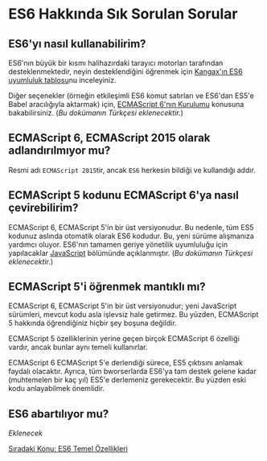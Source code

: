 # ES6 Hakkında Sık Sorulan Sorular

## ES6'yı nasıl kullanabilirim?

ES6'nın büyük bir kısmı halihazırdaki tarayıcı motorları tarafından desteklenmektedir, neyin desteklendiğini öğrenmek için [Kangax'ın ES6 uyumluluk tablosu](http://kangax.github.io/compat-table/es6/)nu inceleyiniz.

Diğer seçenekler (örneğin etkileşimli ES6 komut satırları ve ES6'dan ES5'e Babel aracılığıyla aktarmak) için, [ECMAScript 6'nın Kurulumu](https://leanpub.com/setting-up-es6/read#ch_deploying-es6) konusuna bakabilirsiniz. (<i>Bu dokümanın Türkçesi eklenecektir.</i>)

## ECMAScript 6, ECMAScript 2015 olarak adlandırılmıyor mu?

Resmi adı `ECMAScript 2015`tir, ancak `ES6` herkesin bildiği ve kullandığı addır.

## ECMAScript 5 kodunu ECMAScript 6'ya nasıl çevirebilirim?

ECMAScript 6, ECMAScript 5'in bir üst versiyonudur. Bu nedenle, tüm ES5 kodunuz aslında otomatik olarak ES6 kodudur. Bu, yeni sürüme alışmanıza yardımcı oluyor. ES6'nın tamamen geriye yönetilik uyumluluğu için yapılacaklar [JavaScript](http://exploringjs.com/es6/ch_one-javascript.html#ch_one-javascript) bölümünde açıklanmıştır. (<i>Bu dokümanın Türkçesi eklenecektir.</i>)

## ECMAScript 5'i öğrenmek mantıklı mı?

ECMAScript 6, ECMAScript 5'in bir üst versiyonudur; yeni JavaScript sürümleri, mevcut kodu asla işlevsiz hale getirmez. Bu yüzden, ECMAScript 5 hakkında öğrendiğiniz hiçbir şey boşuna değildir.

ECMAScript 5 özelliklerinin yerine geçen birçok ECMAScript 6 özelliği vardır, ancak bunlar aynı temeli kullanırlar.
 
ECMAScript 6 ECMAScript 5'e derlendiği sürece, ES5 çıktısını anlamak faydalı olacaktır. Ayrıca, tüm bworserlarda ES6'ya tam destek gelene kadar (muhtemelen bir kaç yıl) ES5'e derlemeniz gerekecektir. Bu yüzden eski kodu anlayabilmek önemlidir.

## ES6 abartılıyor mu?
*Eklenecek*

<a href="https://omergulcicek.github.io/es6/es6-temel-ozellikleri/var-dan-cost-let-e">Sıradaki Konu: ES6 Temel Özellikleri</a>

